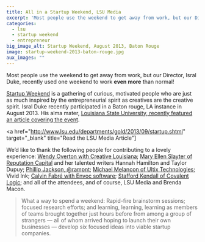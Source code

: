 ```yaml
---
title: All in a Startup Weekend, LSU Media
excerpt: 'Most people use the weekend to get away from work, but our Director, Isral Duke, recently used one weekend to work <strong>even more</strong> than normal!'
categories:
  - lsu
  - startup weekend
  - entrepreneur
big_image_alt: Startup Weekend, August 2013, Baton Rouge
image: startup-weekend-2013-baton-rouge.jpg
aux_images: ""
---
```

Most people use the weekend to get away from work, but our Director, Isral Duke, recently used one weekend to work <strong>even more</strong> than normal!

<a href="http://startupweekend.org" title="Startup Weekend" target="_blank">Startup Weekend</a> is a gathering of curious, motivated people who are just as much inspired by the entrepreneurial spirit as creatives are the creative spirit. Isral Duke recently participated in a Baton rouge, LA instance in August 2013. His alma mater, <a href="http://www.lsu.edu/departments/gold/2013/09/startup.shtml" title="LSU Media Article covering August 2013 Startup Weekend" target="_blank">Louisiana State University, recently featured an article covering the event</a>.

<a href="http://www.lsu.edu/departments/gold/2013/09/startup.shtml" target="_blank" title="Read the LSU Media Article"]</a>


We&rsquo;d like to thank the following people for contributing to a lovely experience: <a href="http://www.creativelouisiana.com" title="Wendy Overton with Creative Louisiana" target="_blank">Wendy Overton with Creative Louisiana</a>; <a href="http://repcapitalmedia.com/about/" title="Mary Ellen Slayter of Reputation Capital Media" target="_blank">Mary Ellen Slayter of Reputation Capital</a> and her talented writers Hannah Hamilton and Taylor Dupuy; <a href="https://twitter.com/rampnt" title="Phillip Jackson on Twitter" target="_blank">Phillip Jackson, @rampnt</a>; <a href="http://www.ultix.com/About/Management" title="Michael Melancon of Ultix Technologies" target="_blank">Michael Melancon of Ultix Technologies</a>; Vivid Ink; <a href="http://envoc.com" title="Calvin Fabr&eacute; with Envoc Software" target="_blank">Calvin Fabr&eacute; with Envoc software</a>; <a href="http://www.covalentlogic.com/index.cfm?md=newsroom&tmp=detail&articleID=278" title="Stafford Kendall with Covalent Logic" target="_blank">Stafford Kendall of Covalent Logic</a>; and all of the attendees, and of course, LSU Media and Brenda Macon.

<blockquote>What a way to spend a weekend: Rapid-fire brainstorm sessions; focused research efforts; and learning, learning, learning as members of teams brought together just hours before from among a group of strangers &mdash; all of whom arrived hoping to launch their own businesses &mdash; develop six focused ideas into viable startup companies.</blockquote>